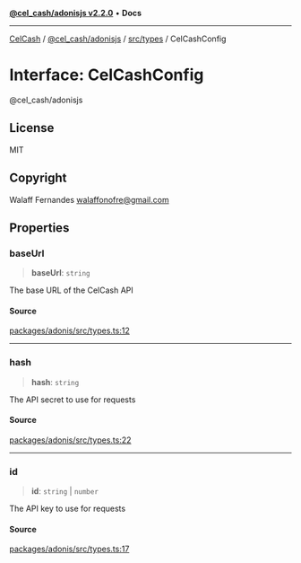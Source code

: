 [**@cel_cash/adonisjs v2.2.0**](../../../README.md) • **Docs**

***

[CelCash](../../../../../packages.md) / [@cel\_cash/adonisjs](../../../README.md) / [src/types](../README.md) / CelCashConfig

# Interface: CelCashConfig

@cel_cash/adonisjs

## License

MIT

## Copyright

Walaff Fernandes <walaffonofre@gmail.com>

## Properties

### baseUrl

> **baseUrl**: `string`

The base URL of the CelCash API

#### Source

[packages/adonis/src/types.ts:12](https://github.com/Pyxlab/celcash/blob/9e2eeefc75067a4b86d18d5bb144eb4446f097c2/packages/adonis/src/types.ts#L12)

***

### hash

> **hash**: `string`

The API secret to use for requests

#### Source

[packages/adonis/src/types.ts:22](https://github.com/Pyxlab/celcash/blob/9e2eeefc75067a4b86d18d5bb144eb4446f097c2/packages/adonis/src/types.ts#L22)

***

### id

> **id**: `string` \| `number`

The API key to use for requests

#### Source

[packages/adonis/src/types.ts:17](https://github.com/Pyxlab/celcash/blob/9e2eeefc75067a4b86d18d5bb144eb4446f097c2/packages/adonis/src/types.ts#L17)
